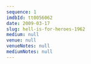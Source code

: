 ```yaml
---
sequence: 1
imdbId: tt0056062
date: 2009-03-17
slug: hell-is-for-heroes-1962
medium: null
venue: null
venueNotes: null
mediumNotes: null
---
```


